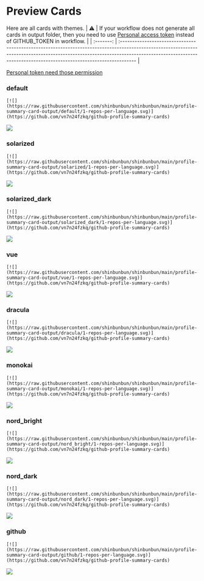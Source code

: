 
# Preview Cards

Here are all cards with themes.
| :warning: | If your workflow does not generate all cards in output folder, then you need to use [Personal access token](https://docs.github.com/en/actions/configuring-and-managing-workflows/creating-and-storing-encrypted-secrets) instead of GITHUB_TOKEN in workflow. |
| :-------: | :------------------------------------------------------------------------------------------------------------------------------------------------------------------------------------------------------------------------------------------------ |

[Personal token need those permission](https://github.com/vn7n24fzkq/github-profile-summary-cards/wiki/Personal-access-token-permissions)


### default


```
[![](https://raw.githubusercontent.com/shinbunbun/shinbunbun/main/profile-summary-card-output/default/1-repos-per-language.svg)](https://github.com/vn7n24fzkq/github-profile-summary-cards)
```
![](https://raw.githubusercontent.com/shinbunbun/shinbunbun/main/profile-summary-card-output/default/1-repos-per-language.svg)


### solarized


```
[![](https://raw.githubusercontent.com/shinbunbun/shinbunbun/main/profile-summary-card-output/solarized/1-repos-per-language.svg)](https://github.com/vn7n24fzkq/github-profile-summary-cards)
```
![](https://raw.githubusercontent.com/shinbunbun/shinbunbun/main/profile-summary-card-output/solarized/1-repos-per-language.svg)


### solarized_dark


```
[![](https://raw.githubusercontent.com/shinbunbun/shinbunbun/main/profile-summary-card-output/solarized_dark/1-repos-per-language.svg)](https://github.com/vn7n24fzkq/github-profile-summary-cards)
```
![](https://raw.githubusercontent.com/shinbunbun/shinbunbun/main/profile-summary-card-output/solarized_dark/1-repos-per-language.svg)


### vue


```
[![](https://raw.githubusercontent.com/shinbunbun/shinbunbun/main/profile-summary-card-output/vue/1-repos-per-language.svg)](https://github.com/vn7n24fzkq/github-profile-summary-cards)
```
![](https://raw.githubusercontent.com/shinbunbun/shinbunbun/main/profile-summary-card-output/vue/1-repos-per-language.svg)


### dracula


```
[![](https://raw.githubusercontent.com/shinbunbun/shinbunbun/main/profile-summary-card-output/dracula/1-repos-per-language.svg)](https://github.com/vn7n24fzkq/github-profile-summary-cards)
```
![](https://raw.githubusercontent.com/shinbunbun/shinbunbun/main/profile-summary-card-output/dracula/1-repos-per-language.svg)


### monokai


```
[![](https://raw.githubusercontent.com/shinbunbun/shinbunbun/main/profile-summary-card-output/monokai/1-repos-per-language.svg)](https://github.com/vn7n24fzkq/github-profile-summary-cards)
```
![](https://raw.githubusercontent.com/shinbunbun/shinbunbun/main/profile-summary-card-output/monokai/1-repos-per-language.svg)


### nord_bright


```
[![](https://raw.githubusercontent.com/shinbunbun/shinbunbun/main/profile-summary-card-output/nord_bright/1-repos-per-language.svg)](https://github.com/vn7n24fzkq/github-profile-summary-cards)
```
![](https://raw.githubusercontent.com/shinbunbun/shinbunbun/main/profile-summary-card-output/nord_bright/1-repos-per-language.svg)


### nord_dark


```
[![](https://raw.githubusercontent.com/shinbunbun/shinbunbun/main/profile-summary-card-output/nord_dark/1-repos-per-language.svg)](https://github.com/vn7n24fzkq/github-profile-summary-cards)
```
![](https://raw.githubusercontent.com/shinbunbun/shinbunbun/main/profile-summary-card-output/nord_dark/1-repos-per-language.svg)


### github


```
[![](https://raw.githubusercontent.com/shinbunbun/shinbunbun/main/profile-summary-card-output/github/1-repos-per-language.svg)](https://github.com/vn7n24fzkq/github-profile-summary-cards)
```
![](https://raw.githubusercontent.com/shinbunbun/shinbunbun/main/profile-summary-card-output/github/1-repos-per-language.svg)

